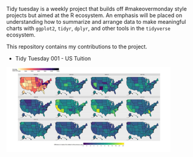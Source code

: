 Tidy tuesday is a weekly project that builds off #makeovermonday style projects but aimed at the R ecosystem. An emphasis will be placed on understanding how to summarize and arrange data to make meaningful charts with `ggplot2`, `tidyr`, `dplyr`, and other tools in the `tidyverse` ecosystem.

This repository contains my contributions to the project.

 - Tidy Tuesday 001 - US Tuition

<img src="imgs/DZ7f2MVX4AE736b.jpg" title="Tidy Tuesday 001 - US Tuition" alt="" width="432" />

